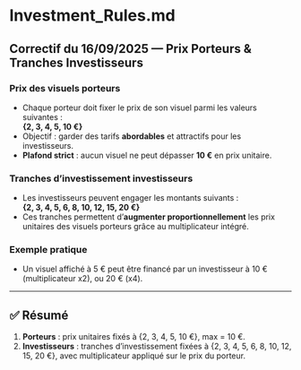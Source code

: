 # Investment_Rules.md

## Correctif du 16/09/2025 — Prix Porteurs & Tranches Investisseurs

### Prix des visuels porteurs
- Chaque porteur doit fixer le prix de son visuel parmi les valeurs suivantes :  
  **{2, 3, 4, 5, 10 €}**  
- Objectif : garder des tarifs **abordables** et attractifs pour les investisseurs.  
- **Plafond strict** : aucun visuel ne peut dépasser **10 €** en prix unitaire.  

### Tranches d’investissement investisseurs
- Les investisseurs peuvent engager les montants suivants :  
  **{2, 3, 4, 5, 6, 8, 10, 12, 15, 20 €}**  
- Ces tranches permettent d’**augmenter proportionnellement** les prix unitaires des visuels porteurs grâce au multiplicateur intégré.  

### Exemple pratique
- Un visuel affiché à 5 € peut être financé par un investisseur à 10 € (multiplicateur x2), ou 20 € (x4).  

---

## ✅ Résumé
1. **Porteurs** : prix unitaires fixés à {2, 3, 4, 5, 10 €}, max = 10 €.  
2. **Investisseurs** : tranches d’investissement fixées à {2, 3, 4, 5, 6, 8, 10, 12, 15, 20 €}, avec multiplicateur appliqué sur le prix du porteur.  


